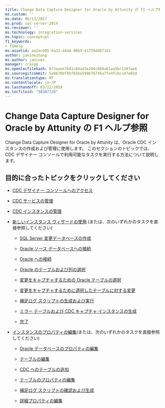 ```yaml
---
title: Change Data Capture Designer for Oracle by Attunity の F1 ヘルプ参照 | Microsoft Docs
ms.custom: ''
ms.date: 06/13/2017
ms.prod: sql-server-2014
ms.reviewer: ''
ms.technology: integration-services
ms.topic: conceptual
f1_keywords:
- f1Help
ms.assetid: aa2ec095-6a32-44a8-9069-41759d087162
author: janinezhang
ms.author: janinez
manager: craigg
ms.openlocfilehash: 873aaee7641c84ad3e204c860a61ea5bc138fae6
ms.sourcegitcommit: 5a8678bf85f65be590676745a7fe4fcbcc47e83d
ms.translationtype: MT
ms.contentlocale: ja-JP
ms.lasthandoff: 03/22/2019
ms.locfileid: "58387726"
---
```

# <a name="change-data-capture-designer-for-oracle-by-attunity-f1-help-reference"></a>Change Data Capture Designer for Oracle by Attunity の F1 ヘルプ参照
  Change Data Capture Designer for Oracle by Attunity は、Oracle CDC インスタンスの作成および管理に使用します。 このセクションのトピックでは、CDC デザイナー コンソールで利用可能なタスクを実行する方法について説明します。  
  
## <a name="what-do-you-want-to-do"></a>目的に合ったトピックをクリックしてください  
  
-   [CDC デザイナー コンソールへのアクセス](access-the-cdc-designer-console.md)  
  
-   [CDC サービスの管理](manage-a-cdc-service.md)  
  
-   [CDC インスタンスの管理](manage-a-cdc-instance.md)  
  
-   [新しいインスタンス ウィザードの使用](use-the-new-instance-wizard.md) (または、次のいずれかのタスクを直接参照してください)  
  
    -   [SQL Server 変更データベースの作成](create-the-sql-server-change-database.md)  
  
    -   [Oracle ソース データベースへの接続](connect-to-an-oracle-source-database.md)  
  
    -   [Oracle への接続](connect-to-oracle.md)  
  
    -   [Oracle のテーブルおよび列の選択](select-oracle-tables-and-columns.md)  
  
    -   [変更をキャプチャするための Oracle テーブルの選択](select-oracle-tables-for-capturing-changes.md)  
  
    -   [変更をキャプチャするために選択したテーブルに対する変更](make-changes-to-the-tables-selected-for-capturing-changes.md)  
  
    -   [補足ログ スクリプトの生成および実行](generate-and-run-the-supplemental-logging-script.md)  
  
    -   [ミラー テーブルおよび CDC キャプチャ インスタンスの生成](generate-mirror-tables-and-cdc-capture-instances.md)  
  
    -   [完了](finish.md)  
  
-   [インスタンスのプロパティの編集](edit-instance-properties.md)(または、次のいずれかのタスクを直接参照してください)  
  
    -   [Oracle データベースのプロパティの編集](edit-the-oracle-database-properties.md)  
  
    -   [テーブルの編集](edit-tables.md)  
  
    -   [CDC へのテーブルの追加](add-tables-to-a-cdc-instance.md)  
  
    -   [テーブルのプロパティの編集](edit-the-table-properties.md)  
  
    -   [補足ログ スクリプトの確認および生成](review-and-generate-supplemental-logging-scripts.md)  
  
    -   [詳細プロパティの編集](edit-the-advanced-properties.md)  
  
  
